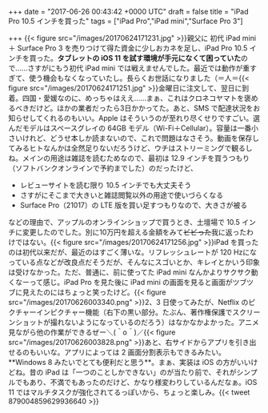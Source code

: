
+++
date = "2017-06-26 00:43:42 +0000 UTC"
draft = false
title = "iPad Pro 10.5 インチを買った"
tags = ["iPad Pro","iPad mini","Surface Pro 3"]

+++
{{< figure src="/images/20170624171231.jpg"  >}}親父に 初代 iPad mini ＋ Surface Pro 3 を売りつけて得た資金に少しおカネを足し、iPad Pro 10.5 インチを買った。**タブレットの iOS 11 を試す環境が手元になくて困っていた**ので……さすがにもう初代 iPad mini では戦えませんでした。最近では動作が重すぎて、使う機会もなくなっていたし。長らくお世話になりました（＝人＝{{< figure src="/images/20170624171251.jpg"  >}}金曜日に注文して、翌日に到着。四国・愛媛なのに、めっちゃはええ……まぁ、これはクロネコヤマトを褒めるべきだけど。ほかの業者だったら3日かかってた。あと、SMS で配達状況をお知らせしてくれるのもいい。Apple はそういうのが至れり尽くせりですごい。選んだモデルはスペースグレイの 64GB モデル（Wi-Fi＋Cellular）。容量は一番小さいけれど、どうせ本しか読まないので、これで問題はなさそう。動画を保存してみるヒトなんかは全然足りないだろうけど、ウチはストリーミングで観るしね。メインの用途は雑誌を読むためなので、最初は 12.9 インチを買うつもり（ソフトバンクオンラインで予約までした）のだったけど、

<ul>
<li>レビューサイトを読む限り 10.5 インチでも大丈夫そう</li>
<li>さすがにそこまで大きいと雑誌閲覧以外の用途で使いづらくなる</li>
<li>Surface Pro（21017）の LTE 版を買い足すつもりなので、大きさが被る</li>
</ul>などの理由で、アップルのオンラインショップで買うとき、土壇場で 10.5 インチに変更したのでした。別に10万円を超える金額をみて<s>ビビった</s>我に返ったわけではない。{{< figure src="/images/20170624171256.jpg"  >}}iPad を買ったのは初代以来だが、最近のはすごく薄いな。リフレッシュレートが 120 Hzになっている点などが改良点だそうだが、そんなにスゴいとか、キレイとかいう印象は受けなかった。ただ、普通に、前に使ってた iPad mini なんかよりサクサク動くなーって感じ。iPad Pro を見た後に iPad mini の画面を見ると画面がツブツブに見えたのにはちょっと笑ったけど。{{< figure src="/images/20170626003340.png"  >}}2、3 日使ってみたが、Netflix のピクチャーインピクチャー機能（右下の黒い部分。たぶん、著作権保護でスクリーンショットが撮れないようになっているのだろう）はなかなかよかった。アニメ見ながら他の作業ができるぜー＼(＾o＾)／{{< figure src="/images/20170626003828.png"  >}}あと、右サイドからアプリを引き出せるのもいいな。アプリによっては 2 画面分割表示もできるみたい。**Windows 8 みたいでとても便利だと思う**。まぁ、実装は iOS の方がいいけどね。昔の iPad は「一つのことしかできない」のが当たり前で、それがシンプルでもあり、不満でもあったのだけど、かなり様変わりしているんだなぁ。iOS 11 ではマルチタスクが強化されてるっぽいから、ちょっと楽しみ。{{< tweet 879004859629936640 >}}


